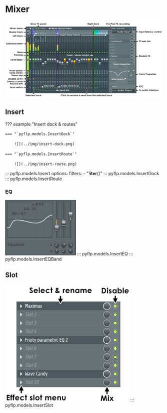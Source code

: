 # Mixer
![](../img/mixer.png)

## Insert

??? example "Insert dock & routes"

    === "`pyflp.models.InsertDock`"

        ![](../img/insert-dock.png)

    === "`pyflp.models.InsertRoute`"

        ![](../img/insert-route.png)

::: pyflp.models.Insert
    options:
      filters:
        - "!__iter__()"
::: pyflp.models.InsertDock
::: pyflp.models.InsertRoute

### EQ
![](../img/insert-eq.png)
::: pyflp.models.InsertEQ
::: pyflp.models.InsertEQBand

## Slot
![](../img/insert-slots.png)
::: pyflp.models.InsertSlot
